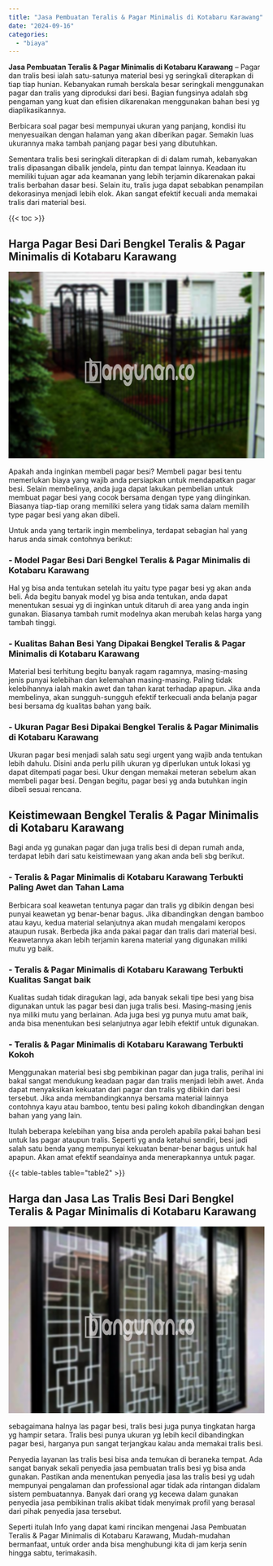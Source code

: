 ```yaml
---
title: "Jasa Pembuatan Teralis & Pagar Minimalis di Kotabaru Karawang"
date: "2024-09-16"
categories: 
  - "biaya"
---
```


**Jasa Pembuatan Teralis & Pagar Minimalis di Kotabaru Karawang** – Pagar dan tralis besi ialah satu-satunya material besi yg seringkali diterapkan di tiap tiap hunian. Kebanyakan rumah berskala besar seringkali menggunakan pagar dan tralis yang diproduksi dari besi. Bagian fungsinya adalah sbg pengaman yang kuat dan efisien dikarenakan menggunakan bahan besi yg diaplikasikannya.

Berbicara soal pagar besi mempunyai ukuran yang panjang, kondisi itu menyesuaikan dengan halaman yang akan diberikan pagar. Semakin luas ukurannya maka tambah panjang pagar besi yang dibutuhkan.

Sementara tralis besi seringkali diterapkan di di dalam rumah, kebanyakan tralis dipasangan dibalik jendela, pintu dan tempat lainnya. Keadaan itu memiliki tujuan agar ada keamanan yang lebih terjamin dikarenakan pakai tralis berbahan dasar besi. Selain itu, tralis juga dapat sebabkan penampilan dekorasinya menjadi lebih elok. Akan sangat efektif kecuali anda memakai tralis dari material besi.

{{< toc >}}

## Harga Pagar Besi Dari Bengkel Teralis & Pagar Minimalis di Kotabaru Karawang

![Jasa Pembuatan Teralis & Pagar Minimalis di Kotabaru Karawang](/images/pagar-minimalis-murah-43.png)

Apakah anda inginkan membeli pagar besi? Membeli pagar besi tentu memerlukan biaya yang wajib anda persiapkan untuk mendapatkan pagar besi. Selain membelinya, anda juga dapat lakukan pembelian untuk membuat pagar besi yang cocok bersama dengan type yang diinginkan. Biasanya tiap-tiap orang memiliki selera yang tidak sama dalam memilih type pagar besi yang akan dibeli.

Untuk anda yang tertarik ingin membelinya, terdapat sebagian hal yang harus anda simak contohnya berikut:
### \- Model Pagar Besi Dari Bengkel Teralis & Pagar Minimalis di Kotabaru Karawang

Hal yg bisa anda tentukan setelah itu yaitu type pagar besi yg akan anda beli. Ada begitu banyak model yg bisa anda tentukan, anda dapat menentukan sesuai yg di inginkan untuk ditaruh di area yang anda ingin gunakan. Biasanya tambah rumit modelnya akan merubah kelas harga yang tambah tinggi.

### \- Kualitas Bahan Besi Yang Dipakai Bengkel Teralis & Pagar Minimalis di Kotabaru Karawang

Material besi terhitung begitu banyak ragam ragamnya, masing-masing jenis punyai kelebihan dan kelemahan masing-masing. Paling tidak kelebihannya ialah makin awet dan tahan karat terhadap apapun. Jika anda membelinya, akan sungguh-sungguh efektif terkecuali anda belanja pagar besi bersama dg kualitas bahan yang baik.

### \- Ukuran Pagar Besi Dipakai Bengkel Teralis & Pagar Minimalis di Kotabaru Karawang

Ukuran pagar besi menjadi salah satu segi urgent yang wajib anda tentukan lebih dahulu. Disini anda perlu pilih ukuran yg diperlukan untuk lokasi yg dapat ditempati pagar besi. Ukur dengan memakai meteran sebelum akan membeli pagar besi. Dengan begitu, pagar besi yg anda butuhkan ingin dibeli sesuai rencana.

## Keistimewaan Bengkel Teralis & Pagar Minimalis di Kotabaru Karawang

Bagi anda yg gunakan pagar dan juga tralis besi di depan rumah anda, terdapat lebih dari satu keistimewaan yang akan anda beli sbg berikut.

### \- Teralis & Pagar Minimalis di Kotabaru Karawang Terbukti Paling Awet dan Tahan Lama

Berbicara soal keawetan tentunya pagar dan tralis yg dibikin dengan besi punyai keawetan yg benar-benar bagus. Jika dibandingkan dengan bamboo atau kayu, kedua material selanjutnya akan mudah mengalami keropos ataupun rusak. Berbeda jika anda pakai pagar dan tralis dari material besi. Keawetannya akan lebih terjamin karena material yang digunakan miliki mutu yg baik.

### \- Teralis & Pagar Minimalis di Kotabaru Karawang Terbukti Kualitas Sangat baik

Kualitas sudah tidak diragukan lagi, ada banyak sekali tipe besi yang bisa digunakan untuk las pagar besi dan juga tralis besi. Masing-masing jenis nya miliki mutu yang berlainan. Ada juga besi yg punya mutu amat baik, anda bisa menentukan besi selanjutnya agar lebih efektif untuk digunakan.

### \- Teralis & Pagar Minimalis di Kotabaru Karawang Terbukti Kokoh

Menggunakan material besi sbg pembikinan pagar dan juga tralis, perihal ini bakal sangat mendukung keadaan pagar dan tralis menjadi lebih awet. Anda dapat menyaksikan kekuatan dari pagar dan tralis yg dibikin dari besi tersebut. Jika anda membandingkannya bersama material lainnya contohnya kayu atau bamboo, tentu besi paling kokoh dibandingkan dengan bahan yang yang lain.

Itulah beberapa kelebihan yang bisa anda peroleh apabila pakai bahan besi untuk las pagar ataupun tralis. Seperti yg anda ketahui sendiri, besi jadi salah satu benda yang mempunyai kekuatan benar-benar bagus untuk hal apapun. Akan amat efektif seandainya anda menerapkannya untuk pagar.

{{< table-tables table="table2" >}}

## Harga dan Jasa Las Tralis Besi Dari Bengkel Teralis & Pagar Minimalis di Kotabaru Karawang

![Jasa Pembuatan Teralis & Pagar Minimalis di Kotabaru Karawang](/images/teralis-minimalis-murah-02.png)

sebagaimana halnya las pagar besi, tralis besi juga punya tingkatan harga yg hampir setara. Tralis besi punya ukuran yg lebih kecil dibandingkan pagar besi, harganya pun sangat terjangkau kalau anda memakai tralis besi.

Penyedia layanan las tralis besi bisa anda temukan di beraneka tempat. Ada sangat banyak sekali penyedia jasa pembuatan tralis besi yg bisa anda gunakan. Pastikan anda menentukan penyedia jasa las tralis besi yg udah mempunyai pengalaman dan professional agar tidak ada rintangan didalam sistem pembuatannya. Banyak dari orang yg kecewa dalam gunakan penyedia jasa pembikinan tralis akibat tidak menyimak profil yang berasal dari pihak penyedia jasa tersebut.

Seperti itulah Info yang dapat kami rincikan mengenai Jasa Pembuatan Teralis & Pagar Minimalis di Kotabaru Karawang, Mudah-mudahan bermanfaat, untuk order anda bisa menghubungi kita di jam kerja senin hingga sabtu, terimakasih.
